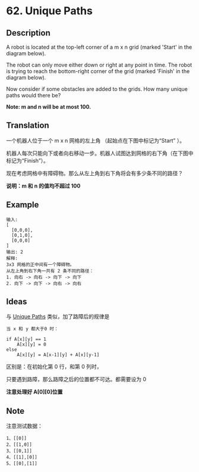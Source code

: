 # 62. Unique Paths
## Description
A robot is located at the top-left corner of a m x n grid (marked 'Start' in the diagram below).

The robot can only move either down or right at any point in time. The robot is trying to reach the bottom-right corner of the grid (marked 'Finish' in the diagram below).

Now consider if some obstacles are added to the grids. How many unique paths would there be?

**Note: m and n will be at most 100.**

## Translation
一个机器人位于一个 m x n 网格的左上角 （起始点在下图中标记为“Start” ）。

机器人每次只能向下或者向右移动一步。机器人试图达到网格的右下角（在下图中标记为“Finish”）。

现在考虑网格中有障碍物。那么从左上角到右下角将会有多少条不同的路径？

**说明：m 和 n 的值均不超过 100**

## Example
```
输入:
[
  [0,0,0],
  [0,1,0],
  [0,0,0]
]
输出: 2
解释:
3x3 网格的正中间有一个障碍物。
从左上角到右下角一共有 2 条不同的路径：
1. 向右 -> 向右 -> 向下 -> 向下
2. 向下 -> 向下 -> 向右 -> 向右

```
## Ideas

与 [Unique Paths](./src/com/leetcode/problems/UniquePaths.md) 类似，加了路障后的规律是
```
当 x 和 y 都大于0 时：

if A[x][y] == 1
    A[x][y] = 0
else
    A[x][y] = A[x-1][y] + A[x][y-1]
```
区别是：在初始化第 0 行，和第 0 列时，

只要遇到路障，那么路障之后的位置都不可达。都需要设为 0

**注意处理好 A[0][0]位置**

## Note
注意测试数据：
```
1、[[0]]
2、[[1,0]]
3、[[0,1]]
4、[[1],[0]]
5、[[0],[1]]
```